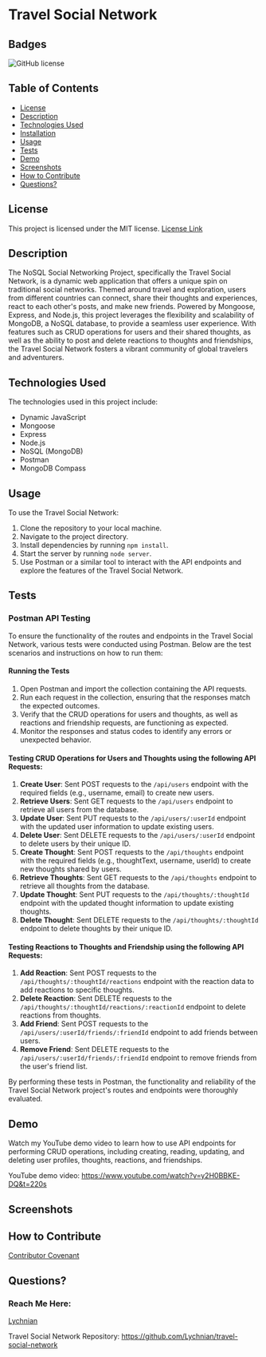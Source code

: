 # Travel Social Network


## Badges
![GitHub license](https://img.shields.io/badge/license-MIT-blue.svg)


## Table of Contents
* [License](#license)
* [Description](#description)
* [Technologies Used](#technology)
* [Installation](#installation)
* [Usage](#usage)
* [Tests](#tests)
* [Demo](#demo)
* [Screenshots](#screenshots)
* [How to Contribute](#how-to-contribute)
* [Questions?](#questions)


## License
This project is licensed under the MIT license.
[License Link](https://opensource.org/licenses/MIT)


## Description
 
The NoSQL Social Networking Project, specifically the Travel Social Network, is a dynamic web application that offers a unique spin on traditional social networks. Themed around travel and exploration, users from different countries can connect, share their thoughts and experiences, react to each other's posts, and make new friends. Powered by Mongoose, Express, and Node.js, this project leverages the flexibility and scalability of MongoDB, a NoSQL database, to provide a seamless user experience. With features such as CRUD operations for users and their shared thoughts, as well as the ability to post and delete reactions to thoughts and friendships, the Travel Social Network fosters a vibrant community of global travelers and adventurers.


## Technologies Used
    
The technologies used in this project include:
- Dynamic JavaScript
- Mongoose
- Express
- Node.js
- NoSQL (MongoDB)
- Postman
- MongoDB Compass


## Usage
   
To use the Travel Social Network:
1. Clone the repository to your local machine.
2. Navigate to the project directory.
3. Install dependencies by running `npm install`.
4. Start the server by running `node server`.
5. Use Postman or a similar tool to interact with the API endpoints and explore the features of the Travel Social Network.


## Tests

### Postman API Testing
To ensure the functionality of the routes and endpoints in the Travel Social Network, various tests were conducted using Postman. Below are the test scenarios and instructions on how to run them:

#### Running the Tests
1. Open Postman and import the collection containing the API requests.
2. Run each request in the collection, ensuring that the responses match the expected outcomes.
3. Verify that the CRUD operations for users and thoughts, as well as reactions and friendship requests, are functioning as expected.
4. Monitor the responses and status codes to identify any errors or unexpected behavior.

#### Testing CRUD Operations for Users and Thoughts using the following API Requests:
1. **Create User**: Sent POST requests to the `/api/users` endpoint with the required fields (e.g., username, email) to create new users.
2. **Retrieve Users**: Sent GET requests to the `/api/users` endpoint to retrieve all users from the database.
3. **Update User**: Sent PUT requests to the `/api/users/:userId` endpoint with the updated user information to update existing users.
4. **Delete User**: Sent DELETE requests to the `/api/users/:userId` endpoint to delete users by their unique ID.
5. **Create Thought**: Sent POST requests to the `/api/thoughts` endpoint with the required fields (e.g., thoughtText, username, userId) to create new thoughts shared by users.
6. **Retrieve Thoughts**: Sent GET requests to the `/api/thoughts` endpoint to retrieve all thoughts from the database.
7. **Update Thought**: Sent PUT requests to the `/api/thoughts/:thoughtId` endpoint with the updated thought information to update existing thoughts.
8. **Delete Thought**: Sent DELETE requests to the `/api/thoughts/:thoughtId` endpoint to delete thoughts by their unique ID.

#### Testing Reactions to Thoughts and Friendship  using the following API Requests:
1. **Add Reaction**: Sent POST requests to the `/api/thoughts/:thoughtId/reactions` endpoint with the reaction data to add reactions to specific thoughts.
2. **Delete Reaction**: Sent DELETE requests to the `/api/thoughts/:thoughtId/reactions/:reactionId` endpoint to delete reactions from thoughts.
3. **Add Friend**: Sent POST requests to the `/api/users/:userId/friends/:friendId` endpoint to add friends between users.
4. **Remove Friend**: Sent DELETE requests to the `/api/users/:userId/friends/:friendId` endpoint to remove friends from the user's friend list.


By performing these tests in Postman, the functionality and reliability of the Travel Social Network project's routes and endpoints were thoroughly evaluated.


## Demo

Watch my YouTube demo video to learn how to use API endpoints for performing CRUD operations, including creating, reading, updating, and deleting user profiles, thoughts, reactions, and friendships.

YouTube demo video: 
https://www.youtube.com/watch?v=y2H0BBKE-DQ&t=220s


## Screenshots


## How to Contribute
[Contributor Covenant](https://www.contributor-covenant.org/)  
   
  
## Questions?
### Reach Me Here: 
[Lychnian](https://github.com/Lychnian)

Travel Social Network Repository: 
https://github.com/Lychnian/travel-social-network


